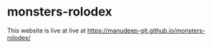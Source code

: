 # monsters-rolodex

This website is live at live at https://manudeep-git.github.io/monsters-rolodex/
